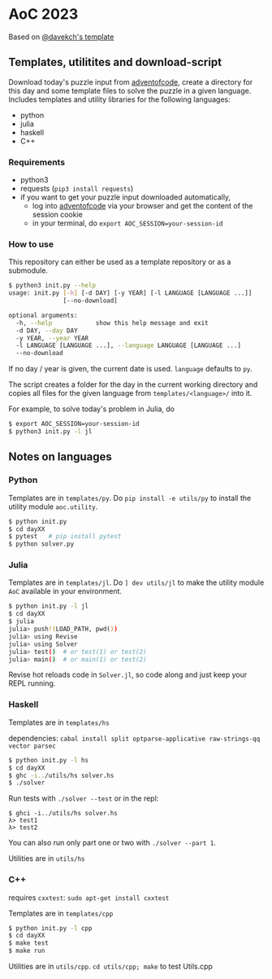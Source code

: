 # AoC 2023

Based on [@davekch's template](https://github.com/davekch/aoc)

## Templates, utilitites and download-script

Download today's puzzle input from [adventofcode](https://adventofcode.com), create a directory for this day and some template files to solve the puzzle in a given language.
Includes templates and utility libraries for the following languages:
- python
- julia
- haskell
- C++

### Requirements
 - python3
 - requests (`pip3 install requests`)
 - if you want to get your puzzle input downloaded automatically,
    - log into [adventofcode](https://adventofcode.com) via your browser and get the content of the session cookie
    - in your terminal, do `export AOC_SESSION=your-session-id`

### How to use
This repository can either be used as a template repository or as a submodule.

```bash
$ python3 init.py --help
usage: init.py [-h] [-d DAY] [-y YEAR] [-l LANGUAGE [LANGUAGE ...]]
               [--no-download]

optional arguments:
  -h, --help            show this help message and exit
  -d DAY, --day DAY
  -y YEAR, --year YEAR
  -l LANGUAGE [LANGUAGE ...], --language LANGUAGE [LANGUAGE ...]
  --no-download
```

If no day / year is given, the current date is used. `language` defaults to `py`.

The script creates a folder for the day in the current working directory and copies all files for the given language from `templates/<language>/` into it.

For example, to solve today's problem in Julia, do
```bash
$ export AOC_SESSION=your-session-id
$ python3 init.py -l jl
```

## Notes on languages

### Python
Templates are in `templates/py`. Do `pip install -e utils/py` to install the utility module `aoc.utility`.

```bash
$ python init.py
$ cd dayXX
$ pytest   # pip install pytest
$ python solver.py
```

### Julia
Templates are in `templates/jl`. Do `] dev utils/jl` to make the utility module `AoC` available in your environment.

```bash
$ python init.py -l jl
$ cd dayXX
$ julia
julia> push!(LOAD_PATH, pwd())
julia> using Revise
julia> using Solver
julia> test()  # or test(1) or test(2)
julia> main()  # or main(1) or test(2)
```
Revise hot reloads code in `Solver.jl`, so code along and just keep your REPL running.

### Haskell
Templates are in `templates/hs`

dependencies: `cabal install split optparse-applicative raw-strings-qq vector parsec`

```bash
$ python init.py -l hs
$ cd dayXX
$ ghc -i../utils/hs solver.hs
$ ./solver
```

Run tests with `./solver --test` or in the repl:
```
$ ghci -i../utils/hs solver.hs
λ> test1
λ> test2
```

You can also run only part one or two with `./solver --part 1`.

Utilities are in `utils/hs`

### C++
requires `cxxtest`: `sudo apt-get install cxxtest`

Templates are in `templates/cpp`

```bash
$ python init.py -l cpp
$ cd dayXX
$ make test
$ make run
```

Utilities are in `utils/cpp`. `cd utils/cpp; make` to test Utils.cpp
